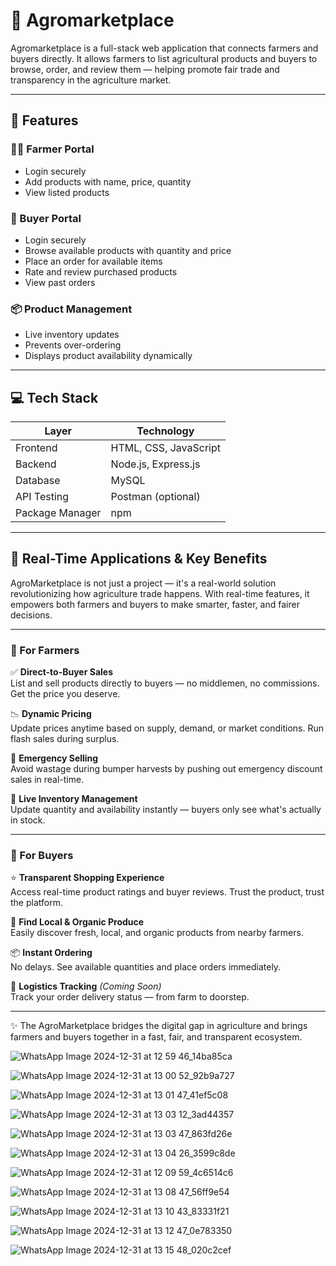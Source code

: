 # 🌾 Agromarketplace

Agromarketplace is a full-stack web application that connects farmers and buyers directly. It allows farmers to list agricultural products and buyers to browse, order, and review them — helping promote fair trade and transparency in the agriculture market.

---

## 🚀 Features

### 👨‍🌾 Farmer Portal
- Login securely
- Add products with name, price, quantity
- View listed products

### 🛒 Buyer Portal
- Login securely
- Browse available products with quantity and price
- Place an order for available items
- Rate and review purchased products
- View past orders

### 📦 Product Management
- Live inventory updates
- Prevents over-ordering
- Displays product availability dynamically

---

## 💻 Tech Stack

| Layer        | Technology         |
|--------------|--------------------|
| Frontend     | HTML, CSS, JavaScript |
| Backend      | Node.js, Express.js |
| Database     | MySQL              |
| API Testing  | Postman (optional) |
| Package Manager | npm             |

---
## 🌟 Real-Time Applications & Key Benefits

AgroMarketplace is not just a project — it's a real-world solution revolutionizing how agriculture trade happens. With real-time features, it empowers both farmers and buyers to make smarter, faster, and fairer decisions.

---

### 🚜 For Farmers

✅ **Direct-to-Buyer Sales**  
List and sell products directly to buyers — no middlemen, no commissions. Get the price you deserve.

📉 **Dynamic Pricing**  
Update prices anytime based on supply, demand, or market conditions. Run flash sales during surplus.

🚨 **Emergency Selling**  
Avoid wastage during bumper harvests by pushing out emergency discount sales in real-time.

🔁 **Live Inventory Management**  
Update quantity and availability instantly — buyers only see what's actually in stock.

---

### 🛒 For Buyers

⭐ **Transparent Shopping Experience**  
Access real-time product ratings and buyer reviews. Trust the product, trust the platform.

🥦 **Find Local & Organic Produce**  
Easily discover fresh, local, and organic products from nearby farmers.

📦 **Instant Ordering**  
No delays. See available quantities and place orders immediately.

🚚 **Logistics Tracking** *(Coming Soon)*  
Track your order delivery status — from farm to doorstep.

---


✨ The AgroMarketplace bridges the digital gap in agriculture and brings farmers and buyers together in a fast, fair, and transparent ecosystem.


![WhatsApp Image 2024-12-31 at 12 59 46_14ba85ca](https://github.com/user-attachments/assets/d2e13655-bbed-4cb5-ab57-997011c1bebb)

![WhatsApp Image 2024-12-31 at 13 00 52_92b9a727](https://github.com/user-attachments/assets/9702391d-1929-49a9-bb08-b64a98876272)

![WhatsApp Image 2024-12-31 at 13 01 47_41ef5c08](https://github.com/user-attachments/assets/386cce26-a2f1-466c-bdd7-64c6498e9b66)

![WhatsApp Image 2024-12-31 at 13 03 12_3ad44357](https://github.com/user-attachments/assets/a8f7dfd1-90e8-4c74-82c5-1a85e3370ea4)

![WhatsApp Image 2024-12-31 at 13 03 47_863fd26e](https://github.com/user-attachments/assets/46dc750e-894a-49e1-8c1d-ee82f3bf71ed)


![WhatsApp Image 2024-12-31 at 13 04 26_3599c8de](https://github.com/user-attachments/assets/cc1406b9-a61a-4f16-a648-59af8e3f6d1d)

![WhatsApp Image 2024-12-31 at 12 09 59_4c6514c6](https://github.com/user-attachments/assets/3ce6b224-1777-44cd-abf1-cdae76592cf3)



![WhatsApp Image 2024-12-31 at 13 08 47_56ff9e54](https://github.com/user-attachments/assets/374076c9-2479-4ed9-9382-f551d989f784)

![WhatsApp Image 2024-12-31 at 13 10 43_83331f21](https://github.com/user-attachments/assets/4fbe9159-4a73-4bf2-a6bb-a74eb3f2d14d)

![WhatsApp Image 2024-12-31 at 13 12 47_0e783350](https://github.com/user-attachments/assets/d43f17ac-26d4-4f2d-a1f5-fc616d8310f5)

![WhatsApp Image 2024-12-31 at 13 15 48_020c2cef](https://github.com/user-attachments/assets/f2d81704-7dc5-4c2f-91aa-b89a35fd7185)




